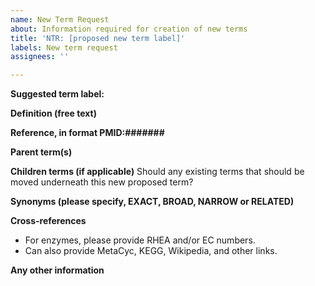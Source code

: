```yaml
---
name: New Term Request
about: Information required for creation of new terms
title: 'NTR: [proposed new term label]'
labels: New term request
assignees: ''

---
```


**Suggested term label:**


**Definition (free text)**


**Reference, in format PMID:#######**


**Parent term(s)**


**Children terms (if applicable)** Should any existing terms that should be moved underneath this new proposed term?


**Synonyms (please specify, EXACT, BROAD, NARROW or RELATED)**

**Cross-references**
* For enzymes, please provide RHEA and/or EC numbers. 
* Can also provide MetaCyc, KEGG, Wikipedia, and other links.

**Any other information**
